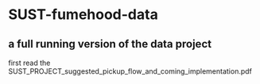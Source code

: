 # SUST-fumehood-data
a full running version of the data project 
--------------------------------------------------------------------------------
first read the SUST_PROJECT_suggested_pickup_flow_and_coming_implementation.pdf